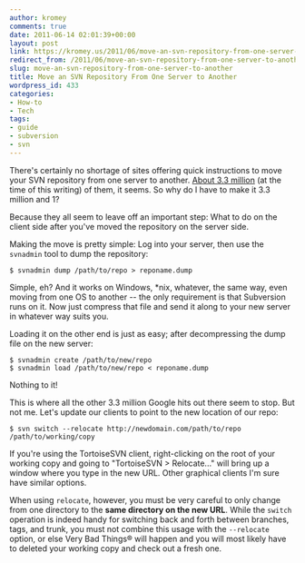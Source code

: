 ```yaml
---
author: kromey
comments: true
date: 2011-06-14 02:01:39+00:00
layout: post
link: https://kromey.us/2011/06/move-an-svn-repository-from-one-server-to-another-433.html
redirect_from: /2011/06/move-an-svn-repository-from-one-server-to-another-433.html
slug: move-an-svn-repository-from-one-server-to-another
title: Move an SVN Repository From One Server to Another
wordpress_id: 433
categories:
- How-to
- Tech
tags:
- guide
- subversion
- svn
---
```


There's certainly no shortage of sites offering quick instructions to move your SVN repository from one server to another. [About 3.3 million](http://www.google.com/search?q=move+svn+repository) (at the time of this writing) of them, it seems. So why do I have to make it 3.3 million and 1?

Because they all seem to leave off an important step: What to do on the client side after you've moved the repository on the server side.

Making the move is pretty simple: Log into your server, then use the `svnadmin` tool to dump the repository:


    
    
    $ svnadmin dump /path/to/repo > reponame.dump
    



Simple, eh? And it works on Windows, *nix, whatever, the same way, even moving from one OS to another -- the only requirement is that Subversion runs on it. Now just compress that file and send it along to your new server in whatever way suits you.

Loading it on the other end is just as easy; after decompressing the dump file on the new server:


    
    
    $ svnadmin create /path/to/new/repo
    $ svnadmin load /path/to/new/repo < reponame.dump
    



Nothing to it!

This is where all the other 3.3 million Google hits out there seem to stop. But not me. Let's update our clients to point to the new location of our repo:


    
    
    $ svn switch --relocate http://newdomain.com/path/to/repo /path/to/working/copy
    



If you're using the TortoiseSVN client, right-clicking on the root of your working copy and going to "TortoiseSVN > Relocate..." will bring up a window where you type in the new URL. Other graphical clients I'm sure have similar options.

When using `relocate`, however, you must be very careful to only change from one directory to the **same directory on the new URL**. While the `switch` operation is indeed handy for switching back and forth between branches, tags, and trunk, you must not combine this usage with the `--relocate` option, or else Very Bad Things® will happen and you will most likely have to deleted your working copy and check out a fresh one.
